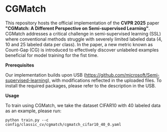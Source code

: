# CGMatch

This repository hosts the official implementation of the **CVPR 2025** paper **"CGMatch: A Different Perspective on Semi-supervised Learning"**. CGMatch addresses a critical challenge in semi-supervised learning (SSL) where conventional methods struggle with severely limited labeled data (4, 10 and 25 labeled data per class). In the paper, a new metric known as Count-Gap (CG) is introduced to effectively discover unlabeled examples beneficial for model training for the fist time.

**Prerequisites**

Our implementation builds upon USB (https://github.com/microsoft/Semi-supervised-learning), with modifications reflected in the uploaded files. To install the required packages, please refer to the description in the USB.

**Usage**

To train using CGMatch, we take the dataset CIFAR10 with 40 labeled data as an example, please run:
```
python train.py --c config/classic_cv/cgmatch/cgmatch_cifar10_40_0.yaml
```
